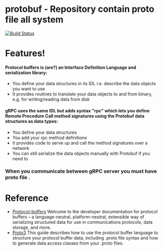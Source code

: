 # protobuf - Repository contain proto file all system

[![Build Status](https://travis-ci.org/joemccann/dillinger.svg?branch=master)](https://travis-ci.org/joemccann/dillinger)

# Features!

 #### Protocol buffers is (are?) an Interface Definition Language and serialization library:
- You define your data structures in its IDL i.e. describe the data objects you want to use
- It provides routines to translate your data objects to and from binary, e.g. for writing/reading data from disk
 #### gRPC uses the same IDL but adds syntax "rpc" which lets you define Remote Procedure Call method signatures using the Protobuf data structures as data types:
- You define your data structures
- You add your rpc method definitions
- It provides code to serve up and call the method signatures over a network
- You can still serialize the data objects manually with Protobuf if you need to
 ### When you communicate between gRPC server you must have proto file .
# Reference
 -  [Protocol-buffers](https://developers.google.com/protocol-buffers/docs/overview) Welcome to the developer documentation for protocol buffers – a language-neutral, platform-neutral, extensible way of serializing structured data for use in communications protocols, data storage, and more.
 - [Proto3](https://developers.google.com/protocol-buffers/docs/proto3) This guide describes how to use the protocol buffer language to structure your protocol buffer data, including .proto file syntax and how to generate data access classes from your .proto files.
 